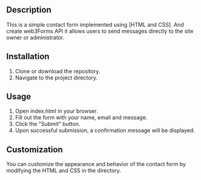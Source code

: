 ## Description

This is a simple contact form implemented using [HTML and CSS]. And create web3Forms API it allows users to send messages directly to the site owner or administrator.

## Installation

1) Clone or download the repository.
2) Navigate to the project directory.

## Usage
1) Open index.html in your browser.
2) Fill out the form with your name, email and message.
3) Click the "Submit" button.
4) Upon successful submission, a confirmation message will be displayed.

## Customization

You can customize the appearance and behavior of the contact form by modifying the HTML and CSS in the directory.
